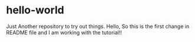 # hello-world
Just Another repository to try out things. 
Hello,
So this is the first change in README file and I am working with the tutorial!!
